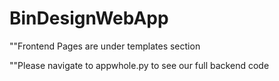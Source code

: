 ﻿# BinDesignWebApp


""Frontend Pages are under templates section

""Please navigate to appwhole.py to see our full backend code
 
